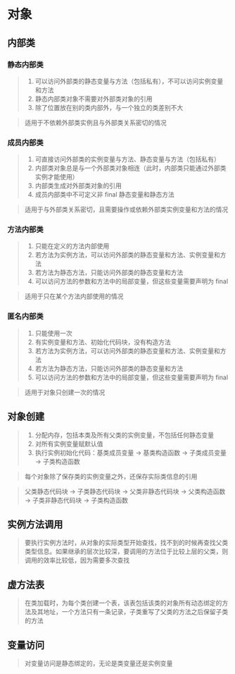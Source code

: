 # 对象

## 内部类

### 静态内部类

> 1. 可以访问外部类的静态变量与方法（包括私有），不可以访问实例变量和方法
> 2. 静态内部类对象不需要对外部类对象的引用
> 3. 除了位置放在别的类内部外，与一个独立的类差别不大

> 适用于不依赖外部类实例且与外部类关系密切的情况

### 成员内部类

> 1. 可直接访问外部类的实例变量与方法、静态变量与方法（包括私有）
> 2. 内部类对象总是与一个外部类对象相连（此时，内部类只能通过外部类实例才能使用）
> 3. 内部类生成对外部类对象的引用
> 4. 成员内部类中不可定义非 final 静态变量和静态方法

> 适用于与外部类关系密切，且需要操作或依赖外部类实例变量和方法的情况

### 方法内部类

> 1. 只能在定义的方法内部使用
> 2. 若方法为实例方法，可以访问外部类的静态变量和方法、实例变量和方法
> 3. 若方法为静态方法，只能访问外部类的静态变量和方法
> 4. 可以访问方法的参数和方法中的局部变量，但这些变量需要声明为 final

> 适用于只在某个方法内部使用的情况

### 匿名内部类

> 1. 只能使用一次
> 2. 有实例变量和方法、初始化代码块，没有构造方法
> 3. 若方法为实例方法，可以访问外部类的静态变量和方法、实例变量和方法
> 4. 若方法为静态方法，只能访问外部类的静态变量和方法
> 5. 可以访问方法的参数和方法中的局部变量，但这些变量需要声明为 final

> 适用于对象只创建一次的情况

## 对象创建

> 1. 分配内存，包括本类及所有父类的实例变量，不包括任何静态变量
> 2. 对所有实例变量赋默认值
> 3. 执行实例初始化代码：基类成员变量 -> 基类构造函数 -> 子类成员变量 -> 子类构造函数

> 每个对象除了保存类的实例变量之外，还保存实际类信息的引用

> 父类静态代码块 -> 子类静态代码块 -> 父类非静态代码块 -> 父类构造函数 -> 子类非静态代码块 -> 子类构造函数

## 实例方法调用

> 要执行实例方法时，从对象的实际类型开始查找，找不到的时候再查找父类类型信息。如果继承的层次比较深，要调用的方法位于比较上层的父类，则调用的效率比较低，因为需要多次查找

## 虚方法表

> 在类加载时，为每个类创建一个表，该表包括该类的对象所有动态绑定的方法及其地址，一个方法只有一条记录，子类重写了父类的方法之后保留子类的方法

## 变量访问

> 对变量访问是静态绑定的，无论是类变量还是实例变量